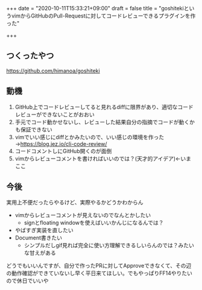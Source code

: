 +++
date = "2020-10-11T15:33:21+09:00"
draft = false
title = "goshitekiというvimからGitHubのPull-Requestに対してコードレビューできるプラグインを作った"

+++

## つくったやつ

https://github.com/himanoa/goshiteki

## 動機

1. GitHub上でコードレビューしてると見れるdiffに限界があり、適切なコードレビューができないことがおおい
  1. 手元でコード動かせないし、レビューした結果自分の指摘でコードが動くかも保証できない
2. vimでいい感じにdiffとかみたいので、いい感じの環境を作った→https://blog.jez.io/cli-code-review/
3. コードコメントしにGitHub開くのが面倒
4. vimからレビューコメントを書ければいいのでは？(天才的アイデア)←いまここ

## 今後

実用上不便だったらやるけど、実際やるかどうかわからん

- vimからレビューコメントが見えないのでなんとかしたい
  - signとfloating windowを使えばいいかんじになるんでは？
- やばすぎ実装を直したい
- Document書きたい
  - シンプルだしgif見れば完全に使い方理解できるしいらんのでは？みたいな甘えがある


どうでもいいんですが、自分で作ったPRに対してApproveできなくて、その辺の動作確認ができていないし早く平日来てほしい。でもやっぱりFF14やりたいので休日でいいや
